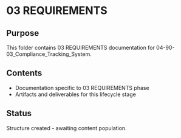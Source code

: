 # 03 REQUIREMENTS

## Purpose
This folder contains 03 REQUIREMENTS documentation for 04-90-03_Compliance_Tracking_System.

## Contents
- Documentation specific to 03 REQUIREMENTS phase
- Artifacts and deliverables for this lifecycle stage

## Status
Structure created - awaiting content population.
